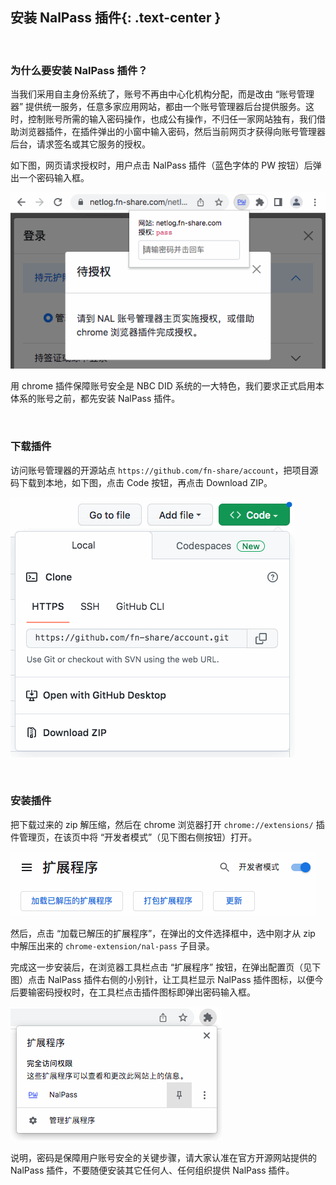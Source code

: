 安装 NalPass 插件{: .text-center }
---------------

&nbsp;

### 为什么要安装 NalPass 插件？

当我们采用自主身份系统了，账号不再由中心化机构分配，而是改由 “账号管理器” 提供统一服务，任意多家应用网站，都由一个账号管理器后台提供服务。这时，控制账号所需的输入密码操作，也成公有操作，不归任一家网站独有，我们借助浏览器插件，在插件弹出的小窗中输入密码，然后当前网页才获得向账号管理器后台，请求签名或其它服务的授权。

如下图，网页请求授权时，用户点击 NalPass 插件（蓝色字体的 PW 按钮）后弹出一个密码输入框。

![NalPass 插件](res/nalpass.gif)

用 chrome 插件保障账号安全是 NBC DID 系统的一大特色，我们要求正式启用本体系的账号之前，都先安装 NalPass 插件。

&nbsp;

### 下载插件

访问账号管理器的开源站点 `https://github.com/fn-share/account`，把项目源码下载到本地，如下图，点击 Code 按钮，再点击 Download ZIP。

![下载插件](res/down_nalpass.gif)

&nbsp;

### 安装插件

把下载过来的 zip 解压缩，然后在 chrome 浏览器打开 `chrome://extensions/` 插件管理页，在该页中将 “开发者模式”（见下图右侧按钮）打开。

![安装插件](res/chrome_ext.gif)

然后，点击 “加载已解压的扩展程序”，在弹出的文件选择框中，选中刚才从 zip 中解压出来的 `chrome-extension/nal-pass` 子目录。

完成这一步安装后，在浏览器工具栏点击 “扩展程序” 按钮，在弹出配置页（见下图）点击 NalPass 插件右侧的小别针，让工具栏显示 NalPass 插件图标，以便今后要输密码授权时，在工具栏点击插件图标即弹出密码输入框。

![将插件固定到工具栏](res/fix_plugin.gif)

说明，密码是保障用户账号安全的关键步骤，请大家认准在官方开源网站提供的 NalPass 插件，不要随便安装其它任何人、任何组织提供 NalPass 插件。
